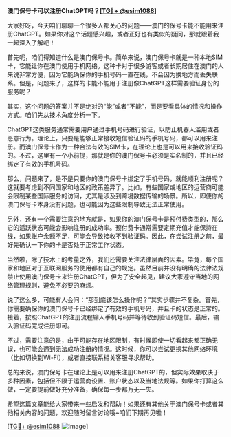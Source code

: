 **澳门保号卡可以注册ChatGPT吗？[[TG💪+ @esim1088](https://t.me/s/esim1088)]**

大家好呀，今天咱们聊聊一个很多人都关心的问题——澳门的保号卡能不能用来注册ChatGPT。如果你对这个话题感兴趣，或者正好也有类似的疑问，那就跟着我一起深入了解吧！

首先呢，咱们得知道什么是澳门保号卡。简单来说，澳门保号卡就是一种本地SIM卡，它能让你在澳门使用手机网络。这种卡对于很多游客或者长期居住在澳门的人来说非常方便，因为它能确保你的手机号码一直在线，不会因为换地方而丢失联系。但是，问题来了，这样的卡能不能用于注册像ChatGPT这样需要验证身份的服务呢？

其实，这个问题的答案并不是绝对的“能”或者“不能”，而是要看具体的情况和操作方式。咱们先从技术角度分析一下。

ChatGPT这类服务通常需要用户通过手机号码进行验证，以防止机器人滥用或者恶意行为。理论上，只要是能够正常接收短信验证码的手机号码，都可以用来注册。而澳门保号卡作为一种合法有效的SIM卡，在理论上也是可以用来接收验证码的。不过，这里有一个小前提，那就是你的澳门保号卡必须是实名制的，并且已经绑定了有效的手机号码。

那么，问题来了，是不是只要你的澳门保号卡绑定了手机号码，就能顺利注册呢？这就要考虑到不同国家和地区的政策差异了。比如，有些国家或地区的运营商可能会限制某些国际服务的访问，尤其是涉及到跨境数据传输的场景。所以，即便你的澳门保号卡本身没有问题，也可能因为这些限制导致无法正常使用。

另外，还有一个需要注意的地方就是，如果你的澳门保号卡是预付费类型的，那么它的活跃状态可能会影响注册的成功率。预付费卡通常需要定期充值才能保持在线，如果账户余额不足，可能会导致接收不到验证码。因此，在尝试注册之前，最好先确认一下你的卡是否处于正常工作状态。

当然啦，除了技术上的考量之外，我们还需要关注法律层面的因素。毕竟，每个国家和地区对于互联网服务的使用都有自己的规定。虽然目前并没有明确的法律法规禁止使用澳门保号卡来注册ChatGPT，但为了安全起见，建议大家遵守当地的网络管理规则，避免不必要的麻烦。

说了这么多，可能有人会问：“那到底该怎么操作呢？”其实步骤并不复杂。首先，你需要确保你的澳门保号卡已经绑定了有效的手机号码，并且卡的状态是正常的。接着，按照ChatGPT的注册流程输入手机号码并等待收到验证码短信。最后，输入验证码完成注册即可。

不过，需要注意的是，由于可能存在地区限制，有时候即使一切看起来都正确无误，也可能会遇到无法成功注册的情况。这时候，你可以尝试更换其他网络环境（比如切换到Wi-Fi），或者直接联系相关客服寻求帮助。

总的来说，澳门保号卡在理论上是可以用来注册ChatGPT的，但实际效果取决于多种因素，包括但不限于运营商设置、账户状态以及当地法规等。如果你打算这么做，一定要提前做好充分准备，确保每一步都万无一失。

希望这篇文章能给大家带来一些启发和帮助！如果还有其他关于澳门保号卡或者其他相关内容的问题，欢迎随时留言讨论哦~咱们下期再见啦！

[[TG💪+ @esim1088](https://t.me/s/esim1088) ![Image](https://i.postimg.cc/4NQfJmqS/Snipaste-2025-05-13-00-14-12.png)]